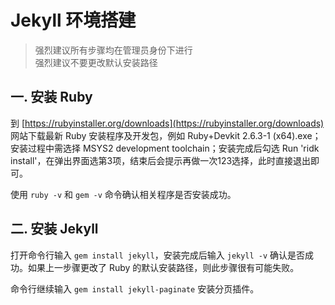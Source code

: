 # Jekyll 环境搭建

> 强烈建议所有步骤均在管理员身份下进行  
> 强烈建议不要更改默认安装路径

## 一. 安装 Ruby

到 [https://rubyinstaller.org/downloads](https://rubyinstaller.org/downloads) 网站下载最新 Ruby 安装程序及开发包，例如 Ruby+Devkit 2.6.3-1 \(x64\).exe；安装过程中需选择 MSYS2 development toolchain；安装完成后勾选 Run 'ridk install'，在弹出界面选第3项，结束后会提示再做一次123选择，此时直接退出即可。

使用 `ruby -v` 和 `gem -v` 命令确认相关程序是否安装成功。

## 二. 安装 Jekyll

打开命令行输入 `gem install jekyll`，安装完成后输入 `jekyll -v` 确认是否成功。如果上一步骤更改了 Ruby 的默认安装路径，则此步骤很有可能失败。

命令行继续输入 `gem install jekyll-paginate` 安装分页插件。

